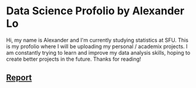 # Data Science Profolio by Alexander Lo

Hi, my name is Alexander and I'm currently studying statistics at SFU. This is my profolio where I will be uploading my personal / academix projects. I am constantly trying to learn and improve my data analysis skills, hoping to create better projects in the future. Thanks for reading!

## [Report](http://rpubs.com/alexlo97/499378)
